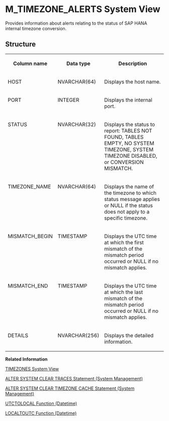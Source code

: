 <!-- loiofc82c6c5212e413fb754c91123ae2cab -->

# M\_TIMEZONE\_ALERTS System View

Provides information about alerts relating to the status of SAP HANA internal timezone conversion.



## Structure


<table>
<tr>
<th valign="top">

Column name

</th>
<th valign="top">

Data type

</th>
<th valign="top">

Description

</th>
</tr>
<tr>
<td valign="top">

HOST

</td>
<td valign="top">

NVARCHAR\(64\)

</td>
<td valign="top">

Displays the host name.

</td>
</tr>
<tr>
<td valign="top">

PORT

</td>
<td valign="top">

INTEGER

</td>
<td valign="top">

Displays the internal port.

</td>
</tr>
<tr>
<td valign="top">

STATUS

</td>
<td valign="top">

NVARCHAR\(32\)

</td>
<td valign="top">

Displays the status to report: TABLES NOT FOUND, TABLES EMPTY, NO SYSTEM TIMEZONE, SYSTEM TIMEZONE DISABLED, or CONVERSION MISMATCH.

</td>
</tr>
<tr>
<td valign="top">

TIMEZONE\_NAME

</td>
<td valign="top">

NVARCHAR\(64\)

</td>
<td valign="top">

Displays the name of the timezone to which status message applies or NULL if the status does not apply to a specific timezone.

</td>
</tr>
<tr>
<td valign="top">

MISMATCH\_BEGIN

</td>
<td valign="top">

TIMESTAMP

</td>
<td valign="top">

Displays the UTC time at which the first mismatch of the mismatch period occurred or NULL if no mismatch applies.

</td>
</tr>
<tr>
<td valign="top">

MISMATCH\_END

</td>
<td valign="top">

TIMESTAMP

</td>
<td valign="top">

Displays the UTC time at which the last mismatch of the mismatch period occurred or NULL if no mismatch applies.

</td>
</tr>
<tr>
<td valign="top">

DETAILS

</td>
<td valign="top">

NVARCHAR\(256\)

</td>
<td valign="top">

Displays the detailed information.

</td>
</tr>
</table>

**Related Information**  


[TIMEZONES System View](../021-System-Views/timezones-system-view-adeba8e.md "Provides information about the timezones which are available together with their originating data set.")

[ALTER SYSTEM CLEAR TRACES Statement \(System Management\)](../../010-SQL-Reference/012-SQL-Statements/alter-system-clear-traces-statement-system-management-20d1281.md "Clears (removes) trace files opened by SAP HANA.")

[ALTER SYSTEM CLEAR TIMEZONE CACHE Statement \(System Management\)](../../010-SQL-Reference/012-SQL-Statements/alter-system-clear-timezone-cache-statement-system-management-a780495.md "Clears cached timezone definitions.")

[UTCTOLOCAL Function \(Datetime\)](../../010-SQL-Reference/011-SQL-Functions/utctolocal-function-datetime-20f52f4.md "Converts the specified timestamp between UTC and local time.")

[LOCALTOUTC Function \(Datetime\)](../../010-SQL-Reference/011-SQL-Functions/localtoutc-function-datetime-20e39ac.md "A timestamp parameter holding the time to be converted between UTC and local time.")

